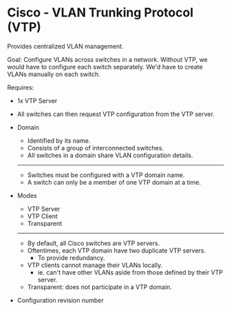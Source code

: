 # Cisco - VLAN Trunking Protocol (VTP)
Provides centralized VLAN management.

Goal: 
Configure VLANs across switches in a network.
Without VTP, we would have to configure each switch separately.
We'd have to create VLANs manually on each switch.

Requires:
- 1x VTP Server
- All switches can then request VTP configuration from the VTP server.

- Domain
	+ Identified by its name.
	+ Consists of a group of interconnected switches.
	+ All switches in a domain share VLAN configuration details.
	---
	+ Switches must be configured with a VTP domain name.
	+ A switch can only be a member of one VTP domain at a time.

- Modes
	+ VTP Server
	+ VTP Client
	+ Transparent
	---
	- By default, all Cisco switches are VTP servers.
	- Oftentimes, each VTP domain have two duplicate VTP servers.
		+ To provide redundancy.
	- VTP clients cannot manage their VLANs locally.
		+ ie. can't have other VLANs aside from those defined by their VTP server.
	- Transparent: does not participate in a VTP domain.

- Configuration revision number